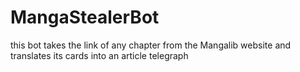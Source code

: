 # MangaStealerBot
this bot takes the link of any chapter from the Mangalib website and translates its cards into an article telegraph

